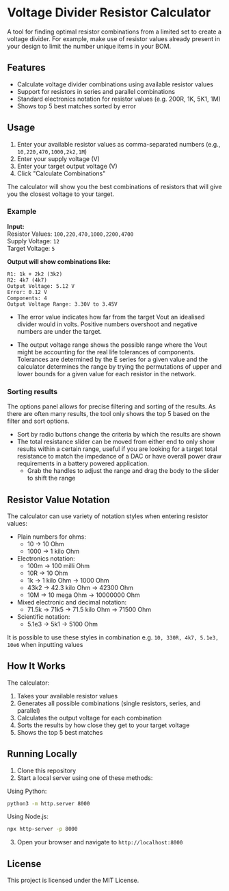 # Voltage Divider Resistor Calculator

A tool for finding optimal resistor combinations from a limited set to create a voltage divider. For example, make use of resistor values already present in your design to limit the number unique items in your BOM.

## Features

- Calculate voltage divider combinations using available resistor values
- Support for resistors in series and parallel combinations
- Standard electronics notation for resistor values (e.g. 200R, 1K, 5K1, 1M)
- Shows top 5 best matches sorted by error

## Usage

1. Enter your available resistor values as comma-separated numbers (e.g., `10,220,470,1000,2k2,1M`)
2. Enter your supply voltage (V)
3. Enter your target output voltage (V)
4. Click "Calculate Combinations"

The calculator will show you the best combinations of resistors that will give you the closest voltage to your target.


### Example

**Input:**   
Resistor Values: `100,220,470,1000,2200,4700`   
Supply Voltage: `12`   
Target Voltage: `5`   
   
**Output will show combinations like:**
```
R1: 1k + 2k2 (3k2)
R2: 4k7 (4k7)
Output Voltage: 5.12 V
Error: 0.12 V
Components: 4
Output Voltage Range: 3.30V to 3.45V
```

- The error value indicates how far from the target Vout an idealised divider would in volts. Positive numbers overshoot and negative numbers are under the target.   

- The output voltage range shows the possible range where the Vout might be accounting for the real life tolerances of components. Tolerances are determined by the E series for a given value and the calculator determines the range by trying the permutations of upper and lower bounds for a given value for each resistor in the network. 

### Sorting results

The options panel allows for precise filtering and sorting of the results. As there are often many results, the tool only shows the top 5 based on the filter and sort options.

- Sort by radio buttons change the criteria by which the results are shown
- The total resistance slider can be moved from either end to only show results within a certain range, useful if you are looking for a target total resistance to match the impedance of a DAC or have overall power draw requirements in a battery powered application. 
  - Grab the handles to adjust the range and drag the body to the slider to shift the range

## Resistor Value Notation

The calculator can use variety of notation styles when entering resistor values:
- Plain numbers for ohms:
    - 10 → 10 Ohm
    - 1000 → 1 kilo Ohm
- Electronics notation:
    - 100m → 100 milli Ohm
    - 10R → 10 Ohm
    - 1k → 1 kilo Ohm → 1000 Ohm
    - 43k2 → 42.3 kilo Ohm → 42300 Ohm
    - 10M → 10 mega Ohm → 10000000 Ohm
- Mixed electronic and decimal notation:
    - 71.5k → 71k5 → 71.5 kilo Ohm → 71500 Ohm
- Scientific notation:
    - 5.1e3 → 5k1 → 5100 Ohm


It is possible to use these styles in combination e.g. `10, 330R, 4k7, 5.1e3, 10e6` when inputting values

## How It Works
The calculator:
1. Takes your available resistor values
2. Generates all possible combinations (single resistors, series, and parallel)
3. Calculates the output voltage for each combination
4. Sorts the results by how close they get to your target voltage
5. Shows the top 5 best matches


## Running Locally

1. Clone this repository
2. Start a local server using one of these methods:

Using Python:
```bash
python3 -m http.server 8000
```

Using Node.js:
```bash
npx http-server -p 8000
```

3. Open your browser and navigate to `http://localhost:8000`



## License

This project is licensed under the MIT License.


